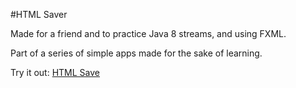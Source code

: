 #HTML Saver

Made for a friend and to practice Java 8 streams, and using FXML.

Part of a series of simple apps made for the sake of learning.

Try it out: [HTML Save](https://github.com/Javaliant/HTML-Saver/blob/master/HTML%20Saver.exe?raw=true)